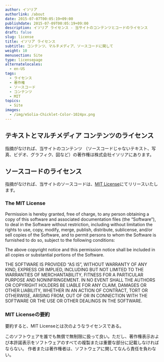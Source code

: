 ```yaml
---
author: イソリア
authorlink: /about
date: 2015-07-07T00:05:19+09:00
publishdate: 2015-07-09T00:05:19+09:00
description: イソリア ライセンス - 当サイトのコンテンツとコードのライセンス
draft: false
slug: license
title: イソリア ライセンス
subtitle: コンテンツ、マルチメディア、ソースコードに関して
weight: 10
menusection: Site
type: licensepage
alternatelocales:
  - en-US
tags:
  - ライセンス
  - 著作権
  - ソースコード
  - コンテンツ
  - MIT
topics:
  - Site
images:
  - /img/eSolia-Chicklet-Color-1024px.png
---
```


## テキストとマルチメディア コンテンツのライセンス

指摘がなければ、当サイトのコンテンツ （ソースコードじゃないテキスト、写真、ビデオ、グラフィク、図など）の著作権は株式会社イソリアにあります。

## ソースコードのライセンス

指摘がなければ、当サイトのソースコードは、[MIT License](http://opensource.org/licenses/MIT)にてリリースいたします。

### The MIT License

Permission is hereby granted, free of charge, to any person obtaining a copy of this software and associated documentation files (the “Software”), to deal in the Software without restriction, including without limitation the rights to use, copy, modify, merge, publish, distribute, sublicense, and/or sell copies of the Software, and to permit persons to whom the Software is furnished to do so, subject to the following conditions:

The above copyright notice and this permission notice shall be included in all copies or substantial portions of the Software.

THE SOFTWARE IS PROVIDED “AS IS”, WITHOUT WARRANTY OF ANY KIND, EXPRESS OR IMPLIED, INCLUDING BUT NOT LIMITED TO THE WARRANTIES OF MERCHANTABILITY, FITNESS FOR A PARTICULAR PURPOSE AND NONINFRINGEMENT. IN NO EVENT SHALL THE AUTHORS OR COPYRIGHT HOLDERS BE LIABLE FOR ANY CLAIM, DAMAGES OR OTHER LIABILITY, WHETHER IN AN ACTION OF CONTRACT, TORT OR OTHERWISE, ARISING FROM, OUT OF OR IN CONNECTION WITH THE SOFTWARE OR THE USE OR OTHER DEALINGS IN THE SOFTWARE.

### MIT Licenseの要約

要約すると、MIT Licenseとは次のようなライセンスである。

このソフトウェアを誰でも無償で無制限に扱って良い。ただし、著作権表示および本許諾表示をソフトウェアのすべての複製または重要な部分に記載しなければならない。
作者または著作権者は、ソフトウェアに関してなんら責任を負わない。
